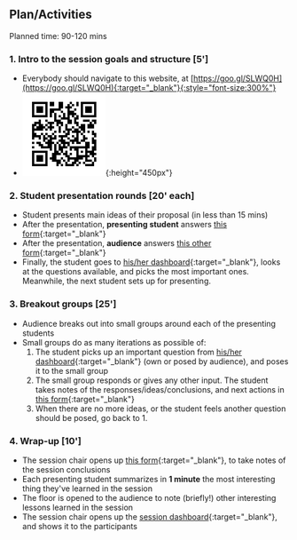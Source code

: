 ## Plan/Activities

Planned time: 90-120 mins


### 1. Intro to the session goals and structure **[5']**
* Everybody should navigate to this website, at [https://goo.gl/SLWQ0H](https://goo.gl/SLWQ0H){:target="_blank"}{:style="font-size:300%"}
* ![... or scan this!](assets/qr.png){:height="450px"}

### 2. Student presentation rounds **[20' each]**
* Student presents main ideas of their proposal (in less than 15 mins)
* After the presentation, **presenting student** answers [this form](https://docs.google.com/forms/d/e/1FAIpQLSeBCqldZH0Hsm_C8vsOisFjsoxwmD-KdT8tENaAjoJu250hLQ/viewform){:target="_blank"}
* After the presentation, **audience** answers [this other form](https://docs.google.com/forms/d/e/1FAIpQLSfibHzH__Y231g1M5UDwbd3jqaot8r7boHd05MPUsk_S7rO_g/viewform){:target="_blank"}
* Finally, the student goes to [his/her dashboard](https://luispprieto.shinyapps.io/dashboard4alexa/#section-student){:target="_blank"}, looks at the questions available, and picks the most important ones. Meanwhile, the next student sets up for presenting.

### 3. Breakout groups **[25']**
* Audience breaks out into small groups around each of the presenting students
* Small groups do as many iterations as possible of:
    1. The student picks up an important question from [his/her dashboard](https://luispprieto.shinyapps.io/dashboard4alexa/#section-student){:target="_blank"} (own or posed by audience), and poses it to the small group
    2. The small group responds or gives any other input. The student takes notes of the responses/ideas/conclusions, and next actions in [this form](https://docs.google.com/forms/d/e/1FAIpQLSdiui6VocqiWJT8YP6P4JzTFbcjzdX3HrVOcolYu3aiNkQEaw/viewform){:target="_blank"}
    3. When there are no more ideas, or the student feels another question should be posed, go back to 1.

### 4. Wrap-up **[10']**
* The session chair opens up [this form](https://docs.google.com/forms/d/e/1FAIpQLSfhuml-t_adSoo-V-tKLipldSURt6tNie-CV9ylk0vjwXkcqg/viewform){:target="_blank"}, to take notes of the session conclusions
* Each presenting student summarizes in **1 minute** the most interesting thing they've learned in the session
* The floor is opened to the audience to note (briefly!) other interesting lessons learned in the session
* The session chair opens up the [session dashboard](https://luispprieto.shinyapps.io/dashboard4alexa/#section-overall){:target="_blank"}, and shows it to the participants
